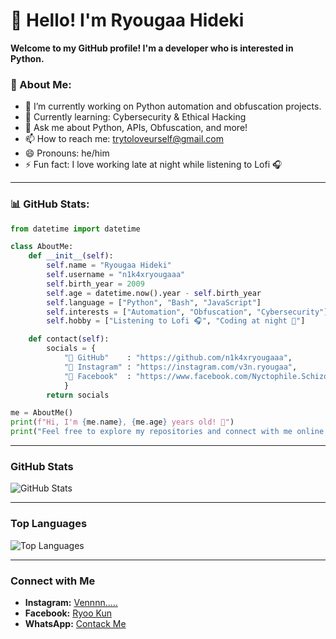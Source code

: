 # 👋 Hello! I'm Ryougaa Hideki

**Welcome to my GitHub profile! I'm a developer who is interested in Python.**

### 🧠 About Me:
- 🔭 I’m currently working on Python automation and obfuscation projects.
- 🌱 Currently learning: Cybersecurity & Ethical Hacking
- 💬 Ask me about Python, APIs, Obfuscation, and more!
- 📫 How to reach me: [trytoloveurself@gmail.com](mailto:trytoloveurself@gmail.com)
- 😄 Pronouns: he/him
- ⚡ Fun fact: I love working late at night while listening to Lofi 🎧

---

### 📊 GitHub Stats:

<!-- This will be updated automatically using Python script -->
```python
from datetime import datetime

class AboutMe:
    def __init__(self):
        self.name = "Ryougaa Hideki"
        self.username = "n1k4xryougaaa"
        self.birth_year = 2009
        self.age = datetime.now().year - self.birth_year
        self.language = ["Python", "Bash", "JavaScript"]
        self.interests = ["Automation", "Obfuscation", "Cybersecurity"]
        self.hobby = ["Listening to Lofi 🎧", "Coding at night 🌙"]

    def contact(self):
        socials = {
            "🐙 GitHub"    : "https://github.com/n1k4xryougaaa",
            "📸 Instagram" : "https://instagram.com/v3n.ryougaa",
            "📘 Facebook"  : "https://www.facebook.com/Nyctophile.Schizophrenia",
            }
        return socials

me = AboutMe()
print(f"Hi, I'm {me.name}, {me.age} years old! 🚀")
print("Feel free to explore my repositories and connect with me online ✨")
```

---

### GitHub Stats

![GitHub Stats](https://github-readme-stats.vercel.app/api?username=n1k4xryougaaa&show_icons=true&theme=radical)

---

### Top Languages

![Top Languages](https://github-readme-stats.vercel.app/api/top-langs/?username=n1k4xryougaaa&layout=compact&theme=radical)

---

### Connect with Me

- **Instagram:** [Vennnn.....](https://instagram.com/v3n.ryougaa)
- **Facebook:** [Ryoo Kun](https://www.facebook.com/Nyctophile.Schizophrenia)
- **WhatsApp:** [Contack Me](https://wa.me/+6285797527437)
